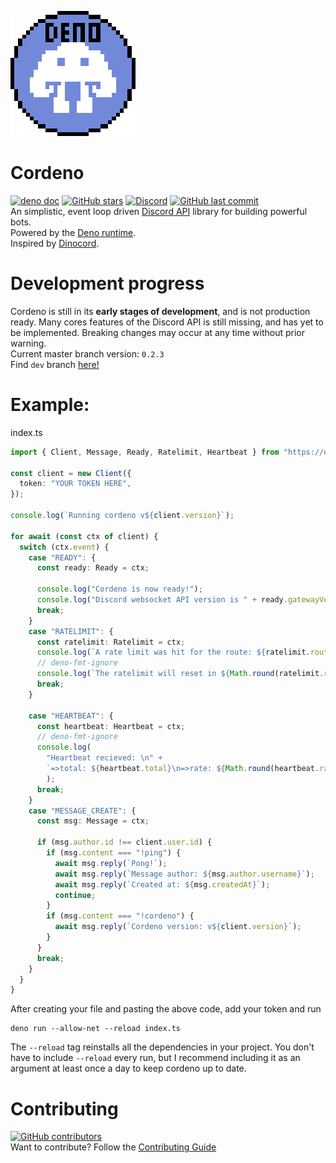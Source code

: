 ![Cordeno](assets/cordeno-200.gif)
# Cordeno
[![deno doc](https://img.shields.io/badge/deno-doc-blue?style=flat)](https://doc.deno.land/https/deno.land/x/cordeno@v0.2.3/mod.ts)
[![GitHub stars](https://img.shields.io/github/stars/cordeno/cordeno?style=flat)](https://github.com/cordeno/cordeno)
[![Discord](https://img.shields.io/discord/713653280638631976?color=%237289DA&label=discord&style=flat)](https://discord.gg/WT2g6Mn)
[![GitHub last commit](https://img.shields.io/github/last-commit/cordeno/cordeno?style=flat)](https://github.com/cordeno/cordeno/commits/)  
An simplistic, event loop driven [Discord API](https://discord.com/developers/docs/reference) library for building powerful bots.  
Powered by the [Deno runtime](https://deno.land/).  
Inspired by [Dinocord](https://github.com/sunsetkookaburra/dinocord).

# Development progress
Cordeno is still in its **early stages of development**, and is not production ready. Many cores features of the Discord API is still missing, and has yet to be implemented.
Breaking changes may occur at any time without prior warning.  
Current master branch version: `0.2.3`  
Find `dev` branch [here!](https://github.com/cordeno/cordeno/tree/dev)

# Example:
index.ts
```ts
import { Client, Message, Ready, Ratelimit, Heartbeat } from "https://deno.land/x/cordeno@v0.2.3/mod.ts";

const client = new Client({
  token: "YOUR TOKEN HERE",
});

console.log(`Running cordeno v${client.version}`);

for await (const ctx of client) {
  switch (ctx.event) {
    case "READY": {
      const ready: Ready = ctx;

      console.log("Cordeno is now ready!");
      console.log("Discord websocket API version is " + ready.gatewayVersion);
      break;
    }
    case "RATELIMIT": {
      const ratelimit: Ratelimit = ctx;
      console.log(`A rate limit was hit for the route: ${ratelimit.route}`);
      // deno-fmt-ignore
      console.log(`The ratelimit will reset in ${Math.round(ratelimit.resetIn / 1000 * 10) / 10}s`);
      break;
    }

    case "HEARTBEAT": {
      const heartbeat: Heartbeat = ctx;
      // deno-fmt-ignore
      console.log(
        "Heartbeat recieved: \n" +
        `=>total: ${heartbeat.total}\n=>rate: ${Math.round(heartbeat.rate / 1000 * 10) / 10}s`
        );
      break;
    }
    case "MESSAGE_CREATE": {
      const msg: Message = ctx;

      if (msg.author.id !== client.user.id) {
        if (msg.content === "!ping") {
          await msg.reply(`Pong!`);
          await msg.reply(`Message author: ${msg.author.username}`);
          await msg.reply(`Created at: ${msg.createdAt}`);
          continue;
        }
        if (msg.content === "!cordeno") {
          await msg.reply(`Cordeno version: v${client.version}`);
        }
      }
      break;
    }
  }
}
```
After creating your file and pasting the above code, add your token and run
```shell
deno run --allow-net --reload index.ts
```
The `--reload` tag reinstalls all the dependencies in your project.
You don't have to include `--reload` every run, but I recommend including it as an argument at least once a day to keep cordeno up to date.

# Contributing
[![GitHub contributors](https://img.shields.io/github/contributors/cordeno/cordeno?style=flat)](https://github.com/cordeno/cordeno/graphs/contributors)  
Want to contribute? Follow the [Contributing Guide](https://github.com/cordeno/cordeno/blob/master/CONTRIBUTING.md)
